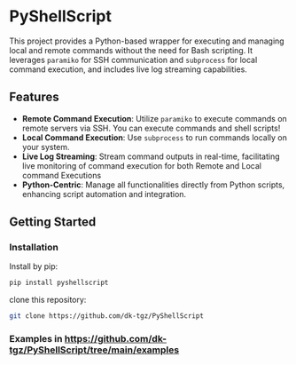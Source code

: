 # PyShellScript

This project provides a Python-based wrapper for executing and managing local and remote commands without the need for
Bash scripting. It leverages `paramiko` for SSH communication and `subprocess` for local command execution, and includes
live log streaming capabilities.

## Features

- **Remote Command Execution**: Utilize `paramiko` to execute commands on remote servers via SSH. You can execute commands and shell scripts!
- **Local Command Execution**: Use `subprocess` to run commands locally on your system.
- **Live Log Streaming**: Stream command outputs in real-time, facilitating live monitoring of command execution for
  both Remote and Local command Executions
- **Python-Centric**: Manage all functionalities directly from Python scripts, enhancing script automation and
  integration.

## Getting Started

### Installation

Install by pip:

```bash
pip install pyshellscript
``` 

clone this repository:

```bash
git clone https://github.com/dk-tgz/PyShellScript
```

### Examples in https://github.com/dk-tgz/PyShellScript/tree/main/examples

